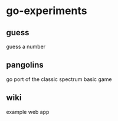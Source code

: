 # go-experiments

## guess
guess a number

## pangolins
go port of the classic spectrum basic game

## wiki
example web app